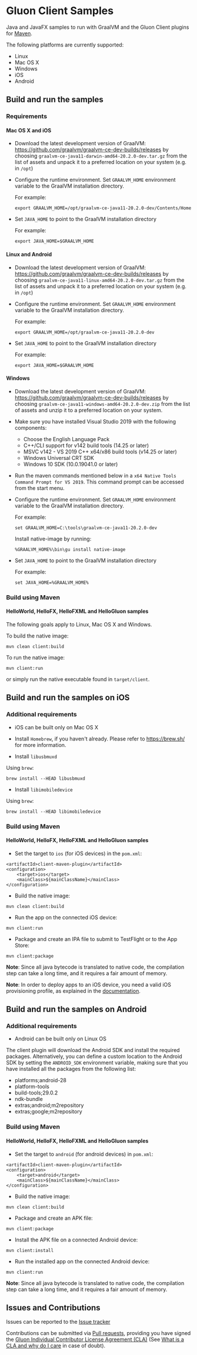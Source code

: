 # Gluon Client Samples

Java and JavaFX samples to run with GraalVM and the Gluon Client plugins for [Maven](https://github.com/gluonhq/client-maven-plugin/).

The following platforms are currently supported:

* Linux
* Mac OS X
* Windows
* iOS
* Android

## Build and run the samples

### Requirements

#### Mac OS X and iOS

* Download the latest development version of GraalVM: https://github.com/graalvm/graalvm-ce-dev-builds/releases by choosing `graalvm-ce-java11-darwin-amd64-20.2.0-dev.tar.gz` from the list of assets and unpack it to a preferred location on your system (e.g. in `/opt`)

* Configure the runtime environment. Set `GRAALVM_HOME` environment variable to the GraalVM installation directory.

  For example:

      export GRAALVM_HOME=/opt/graalvm-ce-java11-20.2.0-dev/Contents/Home

* Set `JAVA_HOME` to point to the GraalVM installation directory

  For example:

      export JAVA_HOME=$GRAALVM_HOME

#### Linux and Android

* Download the latest development version of GraalVM: https://github.com/graalvm/graalvm-ce-dev-builds/releases by choosing `graalvm-ce-java11-linux-amd64-20.2.0-dev.tar.gz` from the list of assets and unpack it to a preferred location on your system (e.g. in `/opt`)

* Configure the runtime environment. Set `GRAALVM_HOME` environment variable to the GraalVM installation directory.

  For example:

      export GRAALVM_HOME=/opt/graalvm-ce-java11-20.2.0-dev

* Set `JAVA_HOME` to point to the GraalVM installation directory

  For example:

      export JAVA_HOME=$GRAALVM_HOME

#### Windows

* Download the latest development version of GraalVM: https://github.com/graalvm/graalvm-ce-dev-builds/releases by choosing `graalvm-ce-java11-windows-amd64-20.2.0-dev.zip` from the list of assets and unzip it to a preferred location on your system.

* Make sure you have installed Visual Studio 2019 with the following components:
  - Choose the English Language Pack
  - C++/CLI support for v142 build tools (14.25 or later)
  - MSVC v142 - VS 2019 C++ x64/x86 build tools (v14.25 or later)
  - Windows Universal CRT SDK
  - Windows 10 SDK (10.0.19041.0 or later)

* Run the maven commands mentioned below in a `x64 Native Tools Command Prompt for VS 2019`. This command prompt can be accessed
from the start menu.

* Configure the runtime environment. Set `GRAALVM_HOME` environment variable to the GraalVM installation directory.

  For example:

      set GRAALVM_HOME=C:\tools\graalvm-ce-java11-20.2.0-dev

  Install native-image by running:

      %GRAALVM_HOME%\bin\gu install native-image
  
* Set `JAVA_HOME` to point to the GraalVM installation directory

  For example:

      set JAVA_HOME=%GRAALVM_HOME%

### Build using Maven

#### HelloWorld, HelloFX, HelloFXML and HelloGluon samples

The following goals apply to Linux, Mac OS X and Windows.

To build the native image:

    mvn clean client:build

To run the native image:

    mvn client:run

or simply run the native executable found in `target/client`.

## Build and run the samples on iOS

### Additional requirements

* iOS can be built only on Mac OS X

* Install `Homebrew`, if you haven't already. Please refer to https://brew.sh/ for more information.

* Install `libusbmuxd`

Using `brew`:

    brew install --HEAD libusbmuxd

* Install `libimobiledevice`

Using `brew`:

    brew install --HEAD libimobiledevice

### Build using Maven

#### HelloWorld, HelloFX, HelloFXML and HelloGluon samples


* Set the target to `ios` (for iOS devices) in the `pom.xml`:

```
<artifactId>client-maven-plugin</artifactId>
<configuration>
    <target>ios</target>
    <mainClass>${mainClassName}</mainClass>
</configuration>
```

* Build the native image:

```
mvn clean client:build
```

* Run the app on the connected iOS device:

```
mvn client:run
```

* Package and create an IPA file to submit to TestFlight or to the App Store:

```
mvn client:package
```

**Note**: Since all java bytecode is translated to native code, the compilation step can take a long time, and it requires a fair amount of memory.

**Note**: In order to deploy apps to an iOS device, you need a valid iOS provisioning profile, as explained in the [documentation](https://docs.gluonhq.com/client/#_ios_deployment).

## Build and run the samples on Android

### Additional requirements

* Android can be built only on Linux OS

The client plugin will download the Android SDK and install the required packages. Alternatively, you can define a custom location to the Android SDK by setting the `ANDROID_SDK` environment variable, making sure that you have installed all the packages from the following list:

* platforms;android-28
* platform-tools
* build-tools;29.0.2
* ndk-bundle
* extras;android;m2repository
* extras;google;m2repository

### Build using Maven

#### HelloWorld, HelloFX, HelloFXML and HelloGluon samples

* Set the target to `android` (for android devices) in `pom.xml`:

```
<artifactId>client-maven-plugin</artifactId>
<configuration>
    <target>android</target>
    <mainClass>${mainClassName}</mainClass>
</configuration>
```

* Build the native image:

```
mvn clean client:build
```

* Package and create an APK file:

```
mvn client:package
```

* Install the APK file on a connected Android device:

```
mvn client:install
```

* Run the installed app on the connected Android device:

```
mvn client:run
```

**Note**: Since all java bytecode is translated to native code, the compilation step can take a long time, and it requires a fair amount of memory.

## Issues and Contributions ##

Issues can be reported to the [Issue tracker](https://github.com/gluonhq/client-samples/issues)

Contributions can be submitted via [Pull requests](https://github.com/gluonhq/client-samples/pulls), 
providing you have signed the [Gluon Individual Contributor License Agreement (CLA)](https://docs.google.com/forms/d/16aoFTmzs8lZTfiyrEm8YgMqMYaGQl0J8wA0VJE2LCCY) 
(See [What is a CLA and why do I care](https://www.clahub.com/pages/why_cla) in case of doubt).
